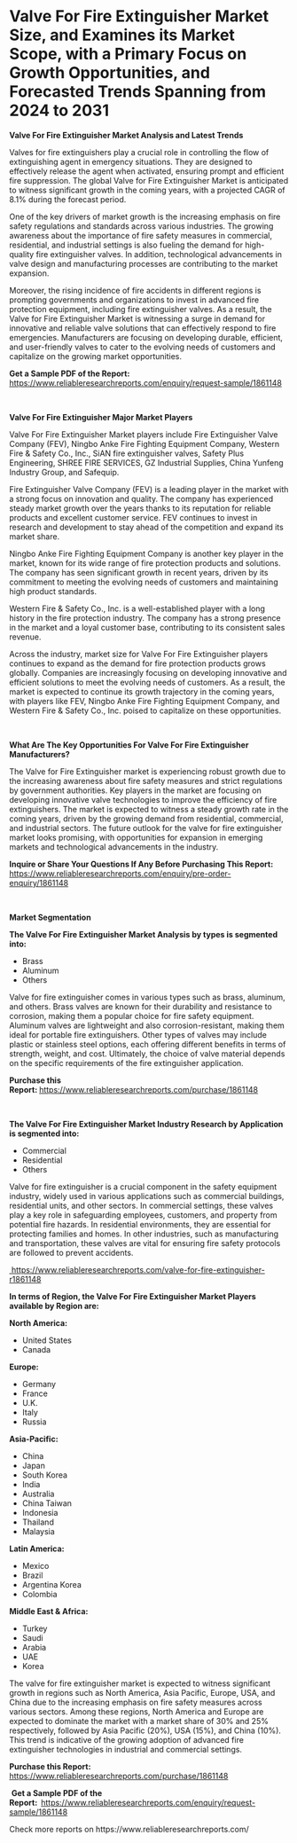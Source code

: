 <p><h1>Valve For Fire Extinguisher Market Size, and Examines its Market Scope, with a Primary Focus on Growth Opportunities, and Forecasted Trends Spanning from 2024 to 2031</h1></p><p><strong>Valve For Fire Extinguisher Market Analysis and Latest Trends</strong></p>
<p><p>Valves for fire extinguishers play a crucial role in controlling the flow of extinguishing agent in emergency situations. They are designed to effectively release the agent when activated, ensuring prompt and efficient fire suppression. The global Valve for Fire Extinguisher Market is anticipated to witness significant growth in the coming years, with a projected CAGR of 8.1% during the forecast period.</p><p>One of the key drivers of market growth is the increasing emphasis on fire safety regulations and standards across various industries. The growing awareness about the importance of fire safety measures in commercial, residential, and industrial settings is also fueling the demand for high-quality fire extinguisher valves. In addition, technological advancements in valve design and manufacturing processes are contributing to the market expansion.</p><p>Moreover, the rising incidence of fire accidents in different regions is prompting governments and organizations to invest in advanced fire protection equipment, including fire extinguisher valves. As a result, the Valve for Fire Extinguisher Market is witnessing a surge in demand for innovative and reliable valve solutions that can effectively respond to fire emergencies. Manufacturers are focusing on developing durable, efficient, and user-friendly valves to cater to the evolving needs of customers and capitalize on the growing market opportunities.</p></p>
<p><strong>Get a Sample PDF of the Report:&nbsp;</strong> <a href="https://www.reliableresearchreports.com/enquiry/request-sample/1861148">https://www.reliableresearchreports.com/enquiry/request-sample/1861148</a></p>
<p>&nbsp;</p>
<p><strong>Valve For Fire Extinguisher Major Market Players</strong></p>
<p><p>Valve For Fire Extinguisher Market players include Fire Extinguisher Valve Company (FEV), Ningbo Anke Fire Fighting Equipment Company, Western Fire & Safety Co., Inc., SiAN fire extinguisher valves, Safety Plus Engineering, SHREE FIRE SERVICES, GZ Industrial Supplies, China Yunfeng Industry Group, and Safequip.</p><p>Fire Extinguisher Valve Company (FEV) is a leading player in the market with a strong focus on innovation and quality. The company has experienced steady market growth over the years thanks to its reputation for reliable products and excellent customer service. FEV continues to invest in research and development to stay ahead of the competition and expand its market share.</p><p>Ningbo Anke Fire Fighting Equipment Company is another key player in the market, known for its wide range of fire protection products and solutions. The company has seen significant growth in recent years, driven by its commitment to meeting the evolving needs of customers and maintaining high product standards.</p><p>Western Fire & Safety Co., Inc. is a well-established player with a long history in the fire protection industry. The company has a strong presence in the market and a loyal customer base, contributing to its consistent sales revenue.</p><p>Across the industry, market size for Valve For Fire Extinguisher players continues to expand as the demand for fire protection products grows globally. Companies are increasingly focusing on developing innovative and efficient solutions to meet the evolving needs of customers. As a result, the market is expected to continue its growth trajectory in the coming years, with players like FEV, Ningbo Anke Fire Fighting Equipment Company, and Western Fire & Safety Co., Inc. poised to capitalize on these opportunities.</p></p>
<p>&nbsp;</p>
<p><strong>What Are The Key Opportunities For Valve For Fire Extinguisher Manufacturers?</strong></p>
<p><p>The Valve for Fire Extinguisher market is experiencing robust growth due to the increasing awareness about fire safety measures and strict regulations by government authorities. Key players in the market are focusing on developing innovative valve technologies to improve the efficiency of fire extinguishers. The market is expected to witness a steady growth rate in the coming years, driven by the growing demand from residential, commercial, and industrial sectors. The future outlook for the valve for fire extinguisher market looks promising, with opportunities for expansion in emerging markets and technological advancements in the industry.</p></p>
<p><strong>Inquire or Share Your Questions If Any Before Purchasing This Report:</strong> <a href="https://www.reliableresearchreports.com/enquiry/pre-order-enquiry/1861148">https://www.reliableresearchreports.com/enquiry/pre-order-enquiry/1861148</a></p>
<p>&nbsp;</p>
<p><strong>Market Segmentation</strong></p>
<p><strong>The Valve For Fire Extinguisher Market Analysis by types is segmented into:</strong></p>
<p><ul><li>Brass</li><li>Aluminum</li><li>Others</li></ul></p>
<p><p>Valve for fire extinguisher comes in various types such as brass, aluminum, and others. Brass valves are known for their durability and resistance to corrosion, making them a popular choice for fire safety equipment. Aluminum valves are lightweight and also corrosion-resistant, making them ideal for portable fire extinguishers. Other types of valves may include plastic or stainless steel options, each offering different benefits in terms of strength, weight, and cost. Ultimately, the choice of valve material depends on the specific requirements of the fire extinguisher application.</p></p>
<p><strong>Purchase this Report:&nbsp;</strong><a href="https://www.reliableresearchreports.com/purchase/1861148">https://www.reliableresearchreports.com/purchase/1861148</a></p>
<p>&nbsp;</p>
<p><strong>The Valve For Fire Extinguisher Market Industry Research by Application is segmented into:</strong></p>
<p><ul><li>Commercial</li><li>Residential</li><li>Others</li></ul></p>
<p><p>Valve for fire extinguisher is a crucial component in the safety equipment industry, widely used in various applications such as commercial buildings, residential units, and other sectors. In commercial settings, these valves play a key role in safeguarding employees, customers, and property from potential fire hazards. In residential environments, they are essential for protecting families and homes. In other industries, such as manufacturing and transportation, these valves are vital for ensuring fire safety protocols are followed to prevent accidents.</p></p>
<p><a href="https://www.reliableresearchreports.com/valve-for-fire-extinguisher-r1861148">&nbsp;https://www.reliableresearchreports.com/valve-for-fire-extinguisher-r1861148</a></p>
<p><strong>In terms of Region, the Valve For Fire Extinguisher Market Players available by Region are:</strong></p>
<p>
    <p> <strong> North America: </strong>
        <ul>
            <li>United States</li>
            <li>Canada</li>
        </ul>
        </p> 
    <p> <strong> Europe: </strong>
        <ul>
            <li>Germany</li>
            <li>France</li>
            <li>U.K.</li>
            <li>Italy</li>
            <li>Russia</li>
        </ul>
        </p> 
    <p> <strong> Asia-Pacific: </strong>
        <ul>
            <li>China</li>
            <li>Japan</li>
            <li>South Korea</li>
            <li>India</li>
            <li>Australia</li>
            <li>China Taiwan</li>
            <li>Indonesia</li>
            <li>Thailand</li>
            <li>Malaysia</li>
        </ul>
        </p> 
    <p> <strong> Latin America: </strong>
        <ul>
            <li>Mexico</li>
            <li>Brazil</li>
            <li>Argentina Korea</li>
            <li>Colombia</li>
        </ul>
        </p> 
    <p> <strong> Middle East & Africa: </strong>
        <ul>
            <li>Turkey</li>
            <li>Saudi</li>
            <li>Arabia</li>
            <li>UAE</li>
            <li>Korea</li>
        </ul>
    </p>
    </p>
<p><p>The valve for fire extinguisher market is expected to witness significant growth in regions such as North America, Asia Pacific, Europe, USA, and China due to the increasing emphasis on fire safety measures across various sectors. Among these regions, North America and Europe are expected to dominate the market with a market share of 30% and 25% respectively, followed by Asia Pacific (20%), USA (15%), and China (10%). This trend is indicative of the growing adoption of advanced fire extinguisher technologies in industrial and commercial settings.</p></p>
<p><strong>Purchase this Report: </strong><a href="https://www.reliableresearchreports.com/purchase/1861148">https://www.reliableresearchreports.com/purchase/1861148</a></p>
<p>&nbsp;<strong>Get a Sample PDF of the Report:&nbsp;&nbsp;</strong><a href="https://www.reliableresearchreports.com/enquiry/request-sample/1861148">https://www.reliableresearchreports.com/enquiry/request-sample/1861148</a></p>
<p><strong></strong></p>
<p>Check more reports on https://www.reliableresearchreports.com/</p>